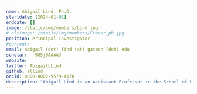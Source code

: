```yaml
---
name: Abigail Lind, Ph.D.
startdate: [2024-01-01]
enddate: []
image: /static/img/members/Lind.jpg
# altimage: /static/img/members/Fraser_pb.jpg
position: Principal Investigator
#current:
email: abigail (dot) lind (at) gatech (dot) edu
scholar: --9G5j0AAAAJ
website:
twitter: AbigailLLind
github: allind
orcid: 0000-0002-9579-4178
description: "Abigail Lind is an Assistant Professor in the School of Biological Sciences at Georgia Tech. She received her Ph.D. in Biomedical Informatics at Vanderbilt University and completed a postdoc at the Gladstone Institutes at UCSF."
---
```

